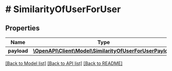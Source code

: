 # # SimilarityOfUserForUser

## Properties

Name | Type | Description | Notes
------------ | ------------- | ------------- | -------------
**payload** | [**\OpenAPI\Client\Model\SimilarityOfUserForUserPayload**](SimilarityOfUserForUserPayload.md) |  |

[[Back to Model list]](../../README.md#models) [[Back to API list]](../../README.md#endpoints) [[Back to README]](../../README.md)
